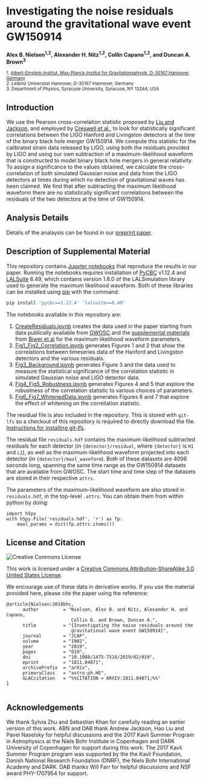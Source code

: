 # Investigating the noise residuals around the gravitational wave event GW150914

**Alex B. Nielsen<sup>1,2</sup>, Alexander H. Nitz<sup>1,2</sup>, Collin Capano<sup>1,2</sup>, and Duncan A. Brown<sup>3</sup>**

 <sub>1. [Albert-Einstein-Institut, Max-Planck-Institut for Gravitationsphysik, D-30167 Hannover, Germany](http://www.aei.mpg.de/obs-rel-cos)</sub>  
 <sub>2. Leibniz Universitat Hannover, D-30167 Hannover, Germany</sub>  
 <sub>3. Department of Physics, Syracuse University, Syracuse, NY 13244, USA</sub>  

## Introduction ##

We use the Pearson cross-correlation statistic proposed by [Liu and Jackson](http://iopscience.iop.org/article/10.1088/1475-7516/2016/10/014/meta),
and employed by [Creswell et al.](http://iopscience.iop.org/article/10.1088/1475-7516/2017/08/013/meta), to look for statistically significant correlations between
the LIGO Hanford and Livingston detectors at the time of the binary black hole merger
GW150914. We compute this statistic for the calibrated strain data released by LIGO, using
both the residuals provided by LIGO and using our own subtraction of a maximum-likelihood
waveform that is constructed to model binary black hole mergers in general relativity. To
assign a significance to the values obtained, we calculate the cross-correlation of both simulated
Gaussian noise and data from the LIGO detectors at times during which no detection of
gravitational waves has been claimed. We find that after subtracting the maximum likelihood
waveform there are no statistically significant correlations between the residuals of the two
detectors at the time of GW150914.

## Analysis Details ##

Details of the analaysis can be found in our [preprint paper](https://arxiv.org/abs/1811.04071).

## Description of Supplemental Material ##

This repository contains [Jupyter notebooks](http://jupyter.org/) that reproduce the results in our paper. Running the notebooks requires installation of [PyCBC](https://pycbc.org/) v1.12.4 and [LALSuite](https://git.ligo.org/lscsoft/lalsuite) 6.49, which contains version 1.8.0 of the LALSimulation library used to generate the maximum likelihood waveform. Both of these libraries can be installed using [pip](https://pip.pypa.io/en/stable/) with the command:
```sh
pip install 'pycbc==1.12.4' 'lalsuite==6.49'
```

The notebooks available in this repository are:

 1. [CreateResiduals.ipynb](https://github.com/gwastro/gw150914_investigation/blob/master/CreateResiduals.ipynb) creates the data used in the paper starting from data publically available from [GWOSC](https://gw-openscience.org) and the [supplemental materials](https://github.com/gwastro/pycbc-inference-paper/) from [Biwer et al](https://arxiv.org/abs/1807.10312) for the maximum likelihood waveform parameters.
 2. [Fig1_Fig2_Correlation.ipynb](https://github.com/gwastro/gw150914_investigation/blob/master/Fig1_Fig2_Correlation.ipynb) generates Figures 1 and 2 that show the correlations between timeseries data of the Hanford and Livingston detectors and the various residuals.
 3. [Fig3_Background.ipynb](https://github.com/gwastro/gw150914_investigation/blob/master/Fig3_Background.ipynb) generates Figure 3 and the data used to measure the statistical significance of the correlation statistic in simulated Gaussian noise and LIGO detector data.
 4. [Fig4_Fig5_Robustness.ipynb](https://github.com/gwastro/gw150914_investigation/blob/master/Fig4_Fig5_Robustness.ipynb) generates Figures 4 and 5 that explore the robustness of the correlation statistic to various choices of parameters.
 5. [Fig6_Fig7_WhitenedData.ipynb](https://github.com/gwastro/gw150914_investigation/blob/master/Fig6_Fig7_WhitenedData.ipynb) generates Figures 6 and 7 that explore the effect of whitening on the correllation statistic.

The residual file is also included in the repository. This is stored with `git-lfs` so a checkout of this repository is required to directly download the file. [Instructions for installing git-lfs](https://help.github.com/articles/installing-git-large-file-storage/). 

The residual file `residuals.hdf` contains the maximum-likelihood subtracted residuals for each detector (in `{detector}/residual`, where `{detector}` is `H1` and `L1`), as well as the maximum-likelihood waveform projected into each detector (in `{detector}/maxl_waveform`). Both of these datasets are 4096 seconds long, spanning the same time range as the GW150914 datasets that are available from GWOSC. The start time and time step of the datasets are stored in their respective `attrs`.

The parameters of the maximum-likelihood waveform are also stored in `residuals.hdf`, in the top-level `.attrs`. You can obtain them from within python by doing:

```
import h5py
with h5py.File('residuals.hdf', 'r') as fp:
    maxl_params = dict(fp.attrs.items())
```

## License and Citation ##

![Creative Commons License](https://i.creativecommons.org/l/by-sa/3.0/us/88x31.png "Creative Commons License")

This work is licensed under a [Creative Commons Attribution-ShareAlike 3.0 United States License](http://creativecommons.org/licenses/by-sa/3.0/us/).

We encourage use of these data in derivative works. If you use the material provided here, please cite the paper using the reference:

```
@article{Nielsen:2018bhc,
      author         = "Nielsen, Alex B. and Nitz, Alexander H. and Capano,
                        Collin D. and Brown, Duncan A.",
      title          = "{Investigating the noise residuals around the
                        gravitational wave event GW150914}",
      journal        = "JCAP",
      volume         = "1902",
      year           = "2019",
      pages          = "019",
      doi            = "10.1088/1475-7516/2019/02/019",
      eprint         = "1811.04071",
      archivePrefix  = "arXiv",
      primaryClass   = "astro-ph.HE",
      SLACcitation   = "%%CITATION = ARXIV:1811.04071;%%"
}


```


## Acknowledgements ##

We thank Sylvia Zhu and Sebastian Khan for carefully reading an earlier version of this work. ABN and DAB thank Andrew Jackson, Hao Liu and Pavel Naselsky for helpful discussions and the 2017 Kavli Summer Program in Astrophysics at the Niels Bohr Institute in Copenhagen and DARK University of Copenhagen for support during this work. The 2017 Kavli Summer Program program was supported by the the Kavli Foundation, Danish National Research Foundation (DNRF), the Niels Bohr International Academy and DARK. DAB thanks Will Farr for helpful discussions and NSF award PHY-1707954 for support.
